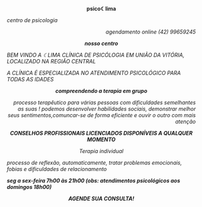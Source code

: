 <p align=center><b>psico☾lima</b></p>   
<i>centro de psicologia<em>

<p align=right><i>agendamento online (42) 99659245</i>   
 <p  align=center><b>nosso centro </b> 
 
<i> BEM VINDO A ☾LIMA CLÍNICA DE PSICÓLOGIA EM UNIÃO
DA VITÓRIA, LOCALIZADO NA REGIÃO CENTRAL</i>
<p align=left><i> A CLÍNICA É ESPECIALIZADA NO ATENDIMENTO
PSICOLÓGICO PARA TODAS AS IDADES </i></p>

<p align=center><b>compreendendo a terapia em grupo</b> </p>    
      <p align=right><i>processo terapêutico para várias pessoas
com dificuldades semelhantes as suas !
podemos desenvolver habilidades sociais, demonstrar melhor seus
sentimentos,comuncar-se de forma eficiente e ouvir o outro
com mais atenção </i>

<p align=center><b>CONSELHOS PROFISSIONAIS LICENCIADOS
DISPONÍVEIS A QUALQUER MOMENTO</b> </p>
<p align=center><i> Terapia individual</i> 

<i> processo de reflexão, automaticamente, tratar problemas
emocionais, fobias e dificuldades de relacionamento</i>

<b> seg a sex-feira 7h00 às 21h00
(obs: atendimentos psicológicos aos domingos 18h00)</b>

<p align=center><b> AGENDE SUA CONSULTA! </b>
